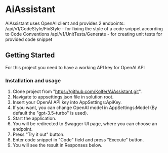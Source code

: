 ﻿# AiAssistant

AiAssistant uses OpenAI client and provides 2 endpoints:
/api/v1/CodeStyle/FixStyle - for fixing the style of a code snippet according to Code Conventions
/api/v1/UnitTests/Generate - for creating unit tests for provided code snippet

## Getting Started

For this project you need to have a working API key for OpenAI API

### Installation and usage

1. Clone project from "https://github.com/Kolfer/AiAssistant.git".
2. Navigate to appsettings.json file in solution root.
3. Insert your OpenAI API key into AppSettings:ApiKey.
4. If you want, you can change OpenAI model in AppSettings:Model (By default the "gpt-3.5-turbo" is used).
5. Start the application.
6. You will be redirected to Swagger UI page, where you can choose an endpoint.
7. Press "Try it out" button.
8. Enter code snippet in "Code" field and press "Execute" button.
9. You will see the result in Responses below.
